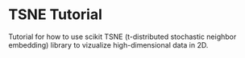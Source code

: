 # TSNE Tutorial 
Tutorial for how to use scikit TSNE (t-distributed stochastic neighbor embedding) library to vizualize high-dimensional data in 2D. 